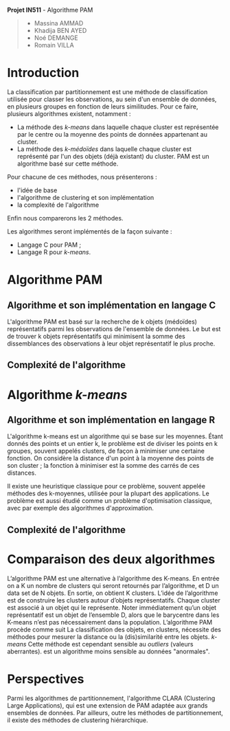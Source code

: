 **Projet IN511** - Algorithme PAM
> - Massina AMMAD
> - Khadija BEN AYED
> - Noé DEMANGE
> - Romain VILLA

# Introduction
La classification par partitionnement est une méthode de classification utilisée pour classer les observations, au sein d'un ensemble de données, en plusieurs groupes en fonction de leurs similitudes.
Pour ce faire, plusieurs algorithmes existent, notamment :
- La méthode des _k-means_ dans laquelle chaque cluster est représentée par le centre ou la moyenne des points de données appartenant au cluster. 
- La méthode des _k-médoïdes_ dans laquelle chaque cluster est représenté par l'un des objets (déjà existant) du cluster. PAM est un algorithme basé sur cette méthode.

Pour chacune de ces méthodes, nous présenterons :
- l'idée de base
- l'algorithme de clustering et son implémentation
- la complexité de l'algorithme

Enfin nous comparerons les 2 méthodes.

Les algorithmes seront implémentés de la façon suivante :
- Langage C pour PAM ;
- Langage R pour _k-means_.


# Algorithme PAM
## Algorithme et son implémentation en langage C
L'algorithme PAM est basé sur la recherche de k objets (médoïdes) représentatifs parmi les observations de l'ensemble de données. Le but est de trouver k objets représentatifs qui minimisent la somme des dissemblances des observations à leur objet représentatif le plus proche.
## Complexité de l'algorithme

# Algorithme _k-means_
## Algorithme et son implémentation en langage R
L'algorithme k-means est un algorithme qui se base sur les moyennes. Étant donnés des points et un entier k, le problème est de diviser les points en k groupes, souvent appelés clusters, de façon à minimiser une certaine fonction. On considère la distance d'un point à la moyenne des points de son cluster ; la fonction à minimiser est la somme des carrés de ces distances.

Il existe une heuristique classique pour ce problème, souvent appelée méthodes des k-moyennes, utilisée pour la plupart des applications. Le problème est aussi étudié comme un problème d'optimisation classique, avec par exemple des algorithmes d'approximation.

## Complexité de l'algorithme


# Comparaison des deux algorithmes
L’algorithme PAM est une alternative à l’algorithme des K-means. En entrée on a K un nombre de clusters qui seront retournés par l’algorithme, et D un data set de N objets. En sortie, on obtient K clusters. L’idée de l’algorithme est de construire les clusters autour d’objets représentatifs. Chaque cluster est associé à un objet qui le représente. Noter immédiatement qu’un objet représentatif est un objet de l’ensemble D, alors que le barycentre dans les K-means n’est pas nécessairement dans la population. L’algorithme PAM procède comme suit
La classification des objets, en clusters, nécessite des méthodes pour mesurer la distance ou la (dis)similarité entre les objets. 
_k-means_ Cette méthode est cependant sensible au _outliers_ (valeurs aberrantes). est un algorithme moins sensible au données "anormales".

# Perspectives 
Parmi les algorithmes de partitionnement, l'algorithme CLARA (Clustering Large Applications), qui est une extension de PAM adaptée aux grands ensembles de données. Par ailleurs, outre les méthodes de partitionnement, il existe des méthodes de clustering hiérarchique.


